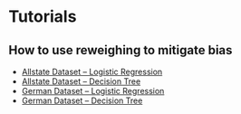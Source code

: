 # Tutorials

## How to use reweighing to mitigate bias

* [Allstate Dataset – Logistic Regression](01_tutorial_allstate_logistic-regression.ipynb)
* [Allstate Dataset – Decision Tree](02_tutorial_allstate_decision-tree.ipynb)
* [German Dataset – Logistic Regression](03_tutorial_german_logistic-regression.ipynb)
* [German Dataset – Decision Tree](04_tutorial_german_decision-tree.ipynb)
